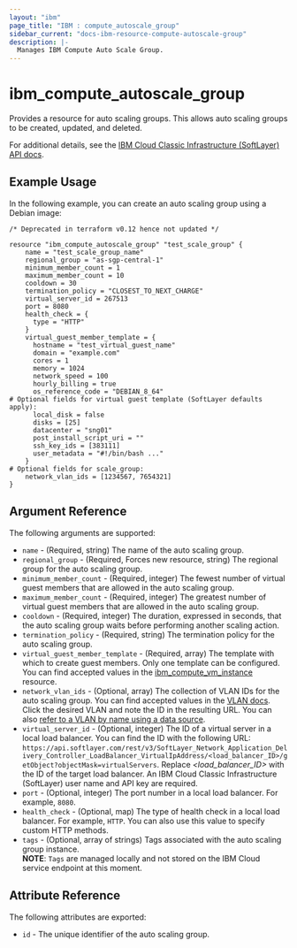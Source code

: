 ```yaml
---
layout: "ibm"
page_title: "IBM : compute_autoscale_group"
sidebar_current: "docs-ibm-resource-compute-autoscale-group"
description: |-
  Manages IBM Compute Auto Scale Group.
---
```


# ibm\_compute_autoscale_group

Provides a resource for auto scaling groups. This allows auto scaling groups to be created, updated, and deleted.

For additional details, see the [IBM Cloud Classic Infrastructure (SoftLayer) API docs](http://sldn.softlayer.com/reference/datatypes/SoftLayer_Scale_Group).

## Example Usage

In the following example, you can create an auto scaling group using a Debian image:

```hcl
/* Deprecated in terraform v0.12 hence not updated */

resource "ibm_compute_autoscale_group" "test_scale_group" {
    name = "test_scale_group_name"
    regional_group = "as-sgp-central-1"
    minimum_member_count = 1
    maximum_member_count = 10
    cooldown = 30
    termination_policy = "CLOSEST_TO_NEXT_CHARGE"
    virtual_server_id = 267513
    port = 8080
    health_check = {
      type = "HTTP"
    }
    virtual_guest_member_template = {
      hostname = "test_virtual_guest_name"
      domain = "example.com"
      cores = 1
      memory = 1024
      network_speed = 100
      hourly_billing = true
      os_reference_code = "DEBIAN_8_64"
# Optional fields for virtual guest template (SoftLayer defaults apply):
      local_disk = false
      disks = [25]
      datacenter = "sng01"
      post_install_script_uri = ""
      ssh_key_ids = [383111]
      user_metadata = "#!/bin/bash ..."
    }
# Optional fields for scale_group:
    network_vlan_ids = [1234567, 7654321]
}
```

## Argument Reference

The following arguments are supported:

* `name` - (Required, string) The name of the auto scaling group.
* `regional_group` - (Required, Forces new resource, string) The regional group for the auto scaling group.
* `minimum_member_count` - (Required, integer) The fewest number of virtual guest members that are allowed in the auto scaling group.
* `maximum_member_count` - (Required, integer) The greatest number of virtual guest members that are allowed in the auto scaling group.
* `cooldown` - (Required, integer) The duration, expressed in seconds, that the auto scaling group waits before performing another scaling action.
* `termination_policy` - (Required, string) The termination policy for the auto scaling group.
* `virtual_guest_member_template` - (Required, array) The template with which to create guest members. Only one template can be configured. You can find accepted values in the [ibm_compute_vm_instance](compute_vm_instance.html) resource.
* `network_vlan_ids` - (Optional, array) The collection of VLAN IDs for the auto scaling group. You can find accepted values in the [VLAN docs](https://cloud.ibm.com/classic/network/vlans). Click the desired VLAN and note the ID in the resulting URL. You can also [refer to a VLAN by name using a data source](../d/network_vlan.html).
* `virtual_server_id` - (Optional, integer) The ID of a virtual server in a local load balancer. You can find the ID with the following URL: `https://api.softlayer.com/rest/v3/SoftLayer_Network_Application_Delivery_Controller_LoadBalancer_VirtualIpAddress/<load_balancer_ID>/getObject?objectMask=virtualServers`. Replace _<load_balancer_ID>_ with the ID of the target load balancer. An IBM Cloud Classic Infrastructure (SoftLayer) user name and API key are required.
* `port` - (Optional, integer) The port number in a local load balancer. For example, `8080`.
* `health_check` - (Optional, map) The type of health check in a local load balancer. For example, `HTTP`. You can also use this value to specify custom HTTP methods.
* `tags` - (Optional, array of strings) Tags associated with the auto scaling group instance.  
  **NOTE**: `Tags` are managed locally and not stored on the IBM Cloud service endpoint at this moment.

## Attribute Reference

The following attributes are exported:

* `id` - The unique identifier of the auto scaling group.
